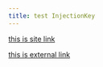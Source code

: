 ```yaml
---
title: test InjectionKey
---
```


[this is site link](/test2)

[this is external link](https://www.google.com)
